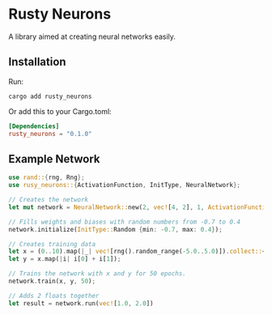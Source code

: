 # Rusty Neurons
A library aimed at creating neural networks easily.

## Installation

Run:
```shell
cargo add rusty_neurons
```
Or add this to your Cargo.toml:
```toml
[Dependencies]
rusty_neurons = "0.1.0"
```

## Example Network

```rust
use rand::{rng, Rng};
use rusy_neurons::{ActivationFunction, InitType, NeuralNetwork};

// Creates the network 
let mut network = NeuralNetwork::new(2, vec![4, 2], 1, ActivationFunction::ReLU, ActivationFunction::Sigmoid );

// Fills weights and biases with random numbers from -0.7 to 0.4
network.initialize(InitType::Random {min: -0.7, max: 0.4});

// Creates training data
let x = (0..10).map(|_| vec![rng().random_range(-5.0..5.0)]).collect::<Vec<Vec<f64>>>();
let y = x.map(|i| i[0] + i[1]);

// Trains the network with x and y for 50 epochs.
network.train(x, y, 50);

// Adds 2 floats together
let result = network.run(vec![1.0, 2.0])
```